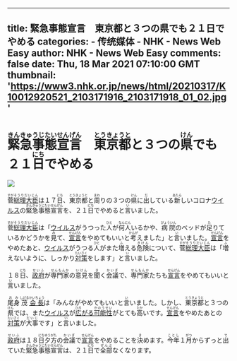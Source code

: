 
---
title: 緊急事態宣言　東京都と３つの県でも２１日でやめる
categories: 
    - 传统媒体
    - NHK - News Web Easy
author: NHK - News Web Easy
comments: false
date: Thu, 18 Mar 2021 07:10:00 GMT
thumbnail: 'https://www3.nhk.or.jp/news/html/20210317/K10012920521_2103171916_2103171918_01_02.jpg'
---

<div>   
<h1><ruby>緊急事態宣言<rt>きんきゅうじたいせんげん</rt></ruby>　<ruby>東京都<rt>とうきょうと</rt></ruby>と３つの<ruby>県<rt>けん</rt></ruby>でも２１<ruby>日<rt>にち</rt></ruby>でやめる</h1><img src="https://www3.nhk.or.jp/news/html/20210317/K10012920521_2103171916_2103171918_01_02.jpg" referrerpolicy="no-referrer"><br>
                <p><span class="colorN"><ruby>菅<rt>すが</rt></ruby></span><a href="javascript:void(0)" class="dicWin" id="id-0000"><ruby><span class="under">総理大臣</span><rt>そうりだいじん</rt></ruby></a>は１７<ruby>日<rt>にち</rt></ruby>、<span class="colorL"><ruby>東京都<rt>とうきょうと</rt></ruby></span>と<ruby>周<rt>まわ</rt></ruby>りの３つの<ruby>県<rt>けん</rt></ruby>に<ruby>出<rt>だ</rt></ruby>している<ruby>新<rt>あたら</rt></ruby>しいコロナ<a href="javascript:void(0)" class="dicWin" id="id-0001"><span class="under">ウイルス</span></a>の<ruby>緊急事態宣言<rt>きんきゅうじたいせんげん</rt></ruby>を、２１<ruby>日<rt>にち</rt></ruby>でやめると<ruby>言<rt>い</rt></ruby>いました。</p>
<p><span class="colorN"><ruby>菅<rt>すが</rt></ruby></span><a href="javascript:void(0)" class="dicWin" id="id-0000"><ruby><span class="under">総理大臣</span><rt>そうりだいじん</rt></ruby></a>は「<a href="javascript:void(0)" class="dicWin" id="id-0001"><span class="under">ウイルス</span></a>がうつった<ruby>人<rt>ひと</rt></ruby>が<ruby>何<rt>なん</rt></ruby><ruby>人<rt>にん</rt></ruby>いるかや、<ruby>病院<rt>びょういん</rt></ruby>のベッドが<ruby>足<rt>た</rt></ruby>りているかどうかを<ruby>見<rt>み</rt></ruby>て、<a href="javascript:void(0)" class="dicWin" id="id-0002"><ruby><span class="under">宣言</span><rt>せんげん</rt></ruby></a>をやめてもいいと<ruby>考<rt>かんが</rt></ruby>えました」と<ruby>言<rt>い</rt></ruby>いました。<a href="javascript:void(0)" class="dicWin" id="id-0002"><ruby><span class="under">宣言</span><rt>せんげん</rt></ruby></a>をやめたあと、<a href="javascript:void(0)" class="dicWin" id="id-0001"><span class="under">ウイルス</span></a>がうつる<ruby>人<rt>ひと</rt></ruby>がまた<ruby>増<rt>ふ</rt></ruby>える<ruby>危険<rt>きけん</rt></ruby>について、<span class="colorN"><ruby>菅<rt>すが</rt></ruby></span><a href="javascript:void(0)" class="dicWin" id="id-0000"><ruby><span class="under">総理大臣</span><rt>そうりだいじん</rt></ruby></a>は「<ruby>増<rt>ふ</rt></ruby>えないように、しっかり<a href="javascript:void(0)" class="dicWin" id="id-0003"><ruby><span class="under">対策</span><rt>たいさく</rt></ruby></a>をします」と<ruby>言<rt>い</rt></ruby>いました。</p>
<p>１８<ruby>日<rt>にち</rt></ruby>、<a href="javascript:void(0)" class="dicWin" id="id-0004"><ruby><span class="under">政府</span><rt>せいふ</rt></ruby></a>が<ruby>専門家<rt>せんもんか</rt></ruby>の<ruby>意見<rt>いけん</rt></ruby>を<ruby>聞<rt>き</rt></ruby>く<ruby>会議<rt>かいぎ</rt></ruby>で、<ruby>専門家<rt>せんもんか</rt></ruby>たちも<a href="javascript:void(0)" class="dicWin" id="id-0002"><ruby><span class="under">宣言</span><rt>せんげん</rt></ruby></a>をやめてもいいと<ruby>言<rt>い</rt></ruby>いました。</p>
<p><span class="colorN"><ruby>尾身<rt>おみ</rt></ruby></span><span class="colorN"><ruby>茂<rt>しげる</rt></ruby></span><a href="javascript:void(0)" class="dicWin" id="id-0005"><ruby><span class="under">会長</span><rt>かいちょう</rt></ruby></a>は「みんながやめてもいいと<ruby>言<rt>い</rt></ruby>いました。しかし、<span class="colorL"><ruby>東京都<rt>とうきょうと</rt></ruby></span>と３つの<ruby>県<rt>けん</rt></ruby>では、また<a href="javascript:void(0)" class="dicWin" id="id-0001"><span class="under">ウイルス</span></a>が<a href="javascript:void(0)" class="dicWin" id="id-0006"><ruby><span class="under">広</span><rt>ひろ</rt></ruby><span class="under">がる</span></a><a href="javascript:void(0)" class="dicWin" id="id-0007"><ruby><span class="under">可能性</span><rt>かのうせい</rt></ruby></a>がとても<ruby>高<rt>たか</rt></ruby>いです。<a href="javascript:void(0)" class="dicWin" id="id-0002"><ruby><span class="under">宣言</span><rt>せんげん</rt></ruby></a>をやめたあとの<a href="javascript:void(0)" class="dicWin" id="id-0003"><ruby><span class="under">対策</span><rt>たいさく</rt></ruby></a>が<ruby>大事<rt>だいじ</rt></ruby>です」と<ruby>言<rt>い</rt></ruby>いました。</p>
<p><a href="javascript:void(0)" class="dicWin" id="id-0004"><ruby><span class="under">政府</span><rt>せいふ</rt></ruby></a>は１８<ruby>日<rt>にち</rt></ruby><ruby>夕方<rt>ゆうがた</rt></ruby>の<ruby>会議<rt>かいぎ</rt></ruby>で<a href="javascript:void(0)" class="dicWin" id="id-0002"><ruby><span class="under">宣言</span><rt>せんげん</rt></ruby></a>をやめることを<ruby>決<rt>き</rt></ruby>めます。<ruby>今年<rt>ことし</rt></ruby>１<ruby>月<rt>がつ</rt></ruby>からずっと<ruby>出<rt>で</rt></ruby>ていた<ruby>緊急事態宣言<rt>きんきゅうじたいせんげん</rt></ruby>は、２１<ruby>日<rt>にち</rt></ruby>で<ruby>全部<rt>ぜんぶ</rt></ruby>なくなります。</p>
<p></p>
<p></p>
              
</div>
            